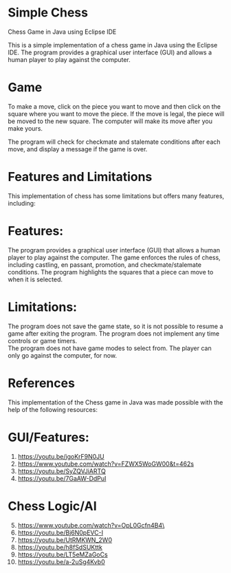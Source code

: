 # Simple Chess
Chess Game in Java using Eclipse IDE

This is a simple implementation of a chess game in Java using the Eclipse IDE. The program provides a graphical user interface (GUI) and allows a human player to play against the computer.

# Game

To make a move, click on the piece you want to move and then click on the square where you want to move the piece. If the move is legal, the piece will be moved to the new square. The computer will make its move after you make yours.

The program will check for checkmate and stalemate conditions after each move, and display a message if the game is over.

# Features and Limitations
This implementation of chess has some limitations but offers many features, including:

# Features:
The program provides a graphical user interface (GUI) that allows a human player to play against the computer.
The game enforces the rules of chess, including castling, en passant, promotion, and checkmate/stalemate conditions.
The program highlights the squares that a piece can move to when it is selected.

# Limitations:
The program does not save the game state, so it is not possible to resume a game after exiting the program.
The program does not implement any time controls or game timers.  
The program does not have game modes to select from. The player can only go against the computer, for now. 


# References
This implementation of the Chess game in Java was made possible with the help of the following resources:

# GUI/Features:
1. https://youtu.be/jgoKrF9N0JU  
2. https://www.youtube.com/watch?v=FZWX5WoGW00&t=462s  
3. https://youtu.be/SyZQVJiARTQ  
4. https://youtu.be/7GaAW-DdPuI  

# Chess Logic/AI
5. https://www.youtube.com/watch?v=OpL0Gcfn4B4\  
7. https://youtu.be/Bj6N0pEVC-I  
8. https://youtu.be/UtRMKWN_2W0  
9. https://youtu.be/h8fSdSUKttk  
10. https://youtu.be/LT5eMZaGoCs  
11. https://youtu.be/a-2uSg4Kvb0  











